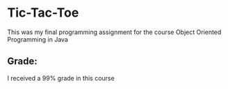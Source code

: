 # Tic-Tac-Toe
This was my final programming assignment for the course Object Oriented Programming in Java

## Grade: 
I received a 99% grade in this course
